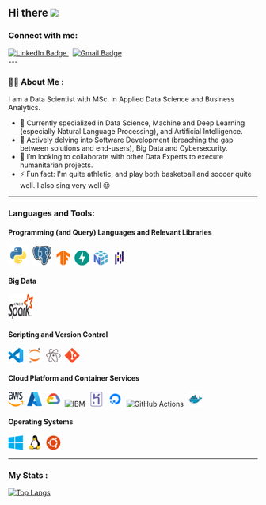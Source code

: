 <h2>
  Hi there
  <img src="https://media.giphy.com/media/hvRJCLFzcasrR4ia7z/giphy.gif" width="30px"/>
</h2>

### Connect with me:
<div id="badges">
  <a href="https://www.linkedin.com/in/michael-igbomezie-2901a5122/">
    <img src="https://img.shields.io/badge/LinkedIn-blue?style=for-the-badge&logo=linkedin&logoColor=white" alt="LinkedIn Badge"/>
  </a>&nbsp;
  <a href=mailto:"michaeligbomezie@gmail.com">
    <img src="https://img.shields.io/badge/Gmail-D14836?style=for-the-badge&logo=gmail&logoColor=white" alt="Gmail Badge"/>
  </a>
</div>
---

### :man_technologist: About Me :

I am a Data Scientist with MSc. in Applied Data Science and Business Analytics.

- 🔭 Currently specialized in Data Science, Machine and Deep Learning (especially Natural Language Processing), and Artificial Intelligence.
- 🌱 Actively delving into Software Development (breaching the gap between solutions and end-users), Big Data and Cybersecurity.
- 👯 I’m looking to collaborate with other Data Experts to execute humanitarian projects.
- ⚡ Fun fact: I'm quite athletic, and play both basketball and soccer quite well. I also sing very well 😉

---

### Languages and Tools:
#### Programming (and Query) Languages and Relevant Libraries
<div>
  <img src="https://github.com/devicons/devicon/blob/master/icons/python/python-original.svg" title="Python" alt="Python" width="40" height="40"/>&nbsp;
  <img src="https://github.com/devicons/devicon/blob/master/icons/postgresql/postgresql-original.svg" title="Postgresql" alt="Postgresql" width="40" height="40"/>&nbsp;
  <img src="https://github.com/devicons/devicon/blob/master/icons/tensorflow/tensorflow-original.svg" title="Tensorflow" alt="Tensorflow" width="30" height="30"/>&nbsp;
  <img src="https://github.com/devicons/devicon/blob/master/icons/fastapi/fastapi-original.svg" title="FastAPI" alt="FastAPI" width="30" height="30"/>&nbsp;
  <img src="https://github.com/devicons/devicon/blob/master/icons/numpy/numpy-original.svg" title="Numpy" alt="Numpy" width="30" height="30"/>&nbsp;
  <img src="https://github.com/devicons/devicon/blob/master/icons/pandas/pandas-original.svg" title="Pandas" alt="Pandas" width="30" height="30"/>
</div>

#### Big Data
<div>
  <img src="https://github.com/dub-em/svg-logos/blob/main/Apache_Spark_logo.svg" title="ApacheSpark" alt="ApacheSpark" width="50" height="50"/>
</div>

#### Scripting and Version Control
<div>
  <img src="https://github.com/devicons/devicon/blob/master/icons/vscode/vscode-original.svg" title="VSCode" alt="VSCode" width="30" height="30"/>&nbsp;
  <img src="https://github.com/devicons/devicon/blob/master/icons/jupyter/jupyter-original.svg" title="Jupyter" alt="Jupyter" width="30" height="30"/>&nbsp;
  <img src="https://github.com/devicons/devicon/blob/master/icons/atom/atom-original.svg" title="Atom" alt="Atom" width="30" height="30"/>&nbsp;
  <img src="https://github.com/devicons/devicon/blob/master/icons/git/git-original.svg" title="Git" alt="Git" width="30" height="30"/>
</div>

#### Cloud Platform and Container Services
<div>
  <img src="https://github.com/dub-em/svg-logos/blob/main/Amazon_Web_Services_Logo.svg" title="AWS" alt="AWS" width="30" height="30"/>&nbsp;
  <img src="https://github.com/devicons/devicon/blob/master/icons/azure/azure-original.svg" title="Azure" alt="Azure" width="30" height="30"/>&nbsp;
  <img src="https://github.com/devicons/devicon/blob/master/icons/googlecloud/googlecloud-original.svg" title="GCP" alt="GCP" width="30" height="30"/>&nbsp;
  <img src="https://github.com/gilbarbara/logos/blob/main/logos/ibm.svg" title="IBM" alt="IBM" width="30" height="30"/>&nbsp;
  <img src="https://github.com/devicons/devicon/blob/master/icons/heroku/heroku-original.svg" title="Heroku" alt="Heroku" width="30" height="30"/>&nbsp;
  <img src="https://github.com/devicons/devicon/blob/master/icons/digitalocean/digitalocean-original.svg" title="DigitalOcean" alt="DigitalOcean" width="30" height="30"/>&nbsp;
  <img src="https://github.com/gilbarbara/logos/blob/main/logos/github-actions.svg" title="GitHub Actions" alt="GitHub Actions" width="30" height="30"/>&nbsp;
  <img src="https://github.com/devicons/devicon/blob/master/icons/docker/docker-original.svg" title="Docker" alt="Docker" width="30" height="30"/>
</div>

#### Operating Systems
<div>
  <img src="https://github.com/devicons/devicon/blob/master/icons/windows8/windows8-original.svg" title="Windows" alt="Windows" width="30" height="30"/>&nbsp;
  <img src="https://github.com/devicons/devicon/blob/master/icons/linux/linux-original.svg" title="Linux" alt="Linux" width="30" height="30"/>&nbsp;
  <img src="https://github.com/devicons/devicon/blob/master/icons/ubuntu/ubuntu-plain.svg" title="Ubuntu" alt="Ubuntu" width="30" height="30"/>
</div>

---

### My Stats :
[![Top Langs](https://github-readme-stats.vercel.app/api/top-langs/?username=dub-em&layout=compact&theme=dark&background=000000)](https://github.com/dub-em/github-readme-stats)


<!--
**dub-em/dub-em** is a ✨ _special_ ✨ repository because its `README.md` (this file) appears on your GitHub profile.

Here are some ideas to get you started:

- 🔭 I’m currently working on ...
- 🌱 I’m currently learning ...
- 👯 I’m looking to collaborate on ...
- 🤔 I’m looking for help with ...
- 💬 Ask me about ...
- 📫 How to reach me: ...
- 😄 Pronouns: ...
- ⚡ Fun fact: ...
Supporting Links
-https://email.uplers.com/blog/best-practices-for-creating-html-email-links/
-https://www.sitepoint.com/github-profile-readme/
-https://github.com/devicons/devicon
-https://emojipedia.org/most-popular/
-https://giphy.com/stickers/hacktiv8-coding-codingfromhome-fromhome-M9gbBd9nbDrOTu1Mqx?utm_source=media-link&utm_medium=landing&utm_campaign=Media+Links&utm_term=
-https://github.com/gilbarbara/logos/tree/main/logos
-->
